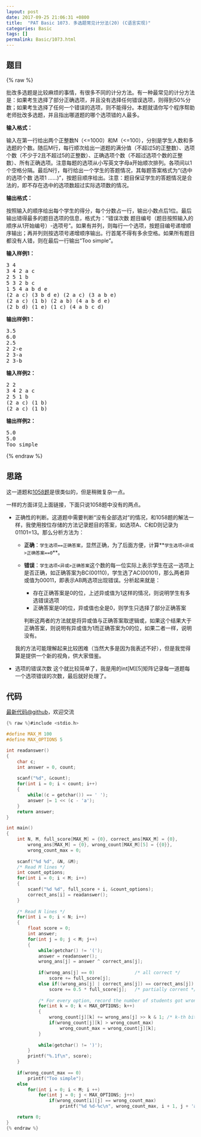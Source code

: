 ```yaml
---
layout: post
date: 2017-09-25 21:06:31 +0800
title:  "PAT Basic 1073. 多选题常见计分法(20) (C语言实现)"
categories: Basic
tags: []
permalink: Basic/1073.html
---
```


## 题目

{% raw %}<div id="problemContent">
<p>批改多选题是比较麻烦的事情，有很多不同的计分方法。有一种最常见的计分方法是：如果考生选择了部分正确选项，并且没有选择任何错误选项，则得到50%分数；如果考生选择了任何一个错误的选项，则不能得分。本题就请你写个程序帮助老师批改多选题，并且指出哪道题的哪个选项错的人最多。
</p>
<p><b>
输入格式：
</b></p>
<p>
输入在第一行给出两个正整数N（&lt;=1000）和M（&lt;=100），分别是学生人数和多选题的个数。随后M行，每行顺次给出一道题的满分值（不超过5的正整数）、选项个数（不少于2且不超过5的正整数）、正确选项个数（不超过选项个数的正整数）、所有正确选项。注意每题的选项从小写英文字母a开始顺次排列。各项间以1个空格分隔。最后N行，每行给出一个学生的答题情况，其每题答案格式为“(选中的选项个数 选项1 ……)”，按题目顺序给出。注意：题目保证学生的答题情况是合法的，即不存在选中的选项数超过实际选项数的情况。
</p>
<p><b>
输出格式：
</b></p>
<p>
按照输入的顺序给出每个学生的得分，每个分数占一行，输出小数点后1位。最后输出错得最多的题目选项的信息，格式为：“错误次数 题目编号（题目按照输入的顺序从1开始编号）-选项号”。如果有并列，则每行一个选项，按题目编号递增顺序输出；再并列则按选项号递增顺序输出。行首尾不得有多余空格。如果所有题目都没有人错，则在最后一行输出“Too simple”。
</p>
<b>输入样例1：</b><pre>
3 4 
3 4 2 a c
2 5 1 b
5 3 2 b c
1 5 4 a b d e
(2 a c) (3 b d e) (2 a c) (3 a b e)
(2 a c) (1 b) (2 a b) (4 a b d e)
(2 b d) (1 e) (1 c) (4 a b c d)
</pre>
<b>输出样例1：</b><pre>
3.5
6.0
2.5
2 2-e
2 3-a
2 3-b
</pre>
<b>输入样例2：</b><pre>
2 2 
3 4 2 a c
2 5 1 b
(2 a c) (1 b)
(2 a c) (1 b)
</pre>
<b>输出样例2：</b><pre>
5.0
5.0
Too simple
</pre>
</div>{% endraw %}

## 思路

这一道题和[1058题](http://www.jianshu.com/p/4a8a570e41c3)是很类似的，但是稍微复杂一点。

一样的方面详见上面链接，下面只说1058题中没有的两点。
- 正确性的判断。这道题中需要判断“没有全部选对”的情况，和1058题的解法一样，我使用按位存储的方法记录题目的答案，如选项A、C和D则记录为01101=13。那么分析方法为：
  - **正确**：`学生选项==正确答案`，显然正确，为了后面方便，计算**`学生选项<异或>正确答案==0`**。
  - **错误**：`学生选项<异或>正确答案`这个数的每一位实际上表示学生在这一选项上是否正确，如正确答案为BC(00110)，学生选了AC(00101)，那么两者异或值为00011，即表示AB两选项出现错误。分析起来就是：
    - 存在正确答案是0的位，上述异或值为1这样的情况，则说明学生有多选错误选项
    - 正确答案是0的位，异或值也全是0，则学生只选择了部分正确答案

    判断这两者的方法就是将异或值与正确答案取逻辑或，如果这个结果大于正确答案，则说明有异或值为1而正确答案为0的位，如果二者一样，说明没有。

  我的方法可能理解起来比较困难（当然大多是因为我表述不好），但是我觉得算是提供一个新的视角，供大家借鉴。

- 选项的错误次数
  这个就比较简单了，我是用的int[M][5]矩阵记录每一道题每一个选项错误的次数，最后就好处理了。

## 代码

[最新代码@github](https://github.com/OliverLew/PAT/blob/master/PATBasic/1073.c)，欢迎交流
```c
{% raw %}#include <stdio.h>

#define MAX_M 100
#define MAX_OPTIONS 5

int readanswer()
{
    char c;
    int answer = 0, count;
    
    scanf("%d", &count);
    for(int i = 0; i < count; i++)
    {
        while((c = getchar()) == ' ');
        answer |= 1 << (c - 'a');
    }
    return answer;
}

int main()
{
    int N, M, full_score[MAX_M] = {0}, correct_ans[MAX_M] = {0}, 
        wrong_ans[MAX_M] = {0}, wrong_count[MAX_M][5] = {{0}},
        wrong_count_max = 0;
    
    scanf("%d %d", &N, &M);
    /* Read M lines */
    int count_options;
    for(int i = 0; i < M; i++)
    {
        scanf("%d %d", full_score + i, &count_options);
        correct_ans[i] = readanswer();
    }
    
    /* Read N lines */
    for(int i = 0; i < N; i++)
    {
        float score = 0;
        int answer;
        for(int j = 0; j < M; j++)
        {
            while(getchar() != '(');
            answer = readanswer();
            wrong_ans[j] = answer ^ correct_ans[j];
            
            if(wrong_ans[j] == 0)               /* all correct */
                score += full_score[j];
            else if((wrong_ans[j] | correct_ans[j]) == correct_ans[j])               
                score += 0.5 * full_score[j];   /* partially corrent */
            
            /* For every option, record the number of students got wrong */
            for(int k = 0; k < MAX_OPTIONS; k++)
            {
                wrong_count[j][k] += wrong_ans[j] >> k & 1; /* k-th bit */
                if(wrong_count[j][k] > wrong_count_max)
                    wrong_count_max = wrong_count[j][k];
            }
            
            while(getchar() != ')');
        }
        printf("%.1f\n", score);
    }
    
    if(wrong_count_max == 0)
        printf("Too simple");
    else
        for(int i = 0; i < M; i ++)
            for(int j = 0; j < MAX_OPTIONS; j++)
                if(wrong_count[i][j] == wrong_count_max)
                    printf("%d %d-%c\n", wrong_count_max, i + 1, j + 'a');

    return 0;
}
{% endraw %}
```